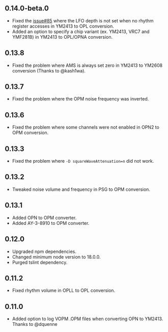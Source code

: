 ## 0.14.0-beta.0
- Fixed the [issue#85](https://github.com/digital-sound-antiques/vgm-conv/issues/85) where the LFO depth is not set when no rhythm register accesses in YM2413 to OPL conversion.
- Added an option to specify a chip variant (ex. YM2413, VRC7 and YMF281B) in YM2413 to OPL/OPNA conversion.

## 0.13.8

- Fixed the problem where AMS is always set zero in YM2413 to YM2608 conversion (Thanks to @kash1wa).

## 0.13.7

- Fixed the problem where the OPM noise frequency was inverted.

## 0.13.6

- Fixed the problem where some channels were not enabled in OPN2 to OPM conversion.

## 0.13.3

- Fixed the problem where `-D squareWaveAttenuation=n` did not work.

## 0.13.2

- Tweaked noise volume and frequency in PSG to OPM conversion.

## 0.13.1

- Added OPN to OPM converter.
- Added AY-3-8910 to OPM converter.

## 0.12.0

- Upgraded npm dependencies.
- Changed minimum node version to 18.0.0.
- Purged tslint dependency.

## 0.11.2

- Fixed rhythm volume in OPLL to OPL conversion.

## 0.11.0

- Added option to log VOPM .OPM files when converting OPN to YM2413. Thanks to @dquenne
